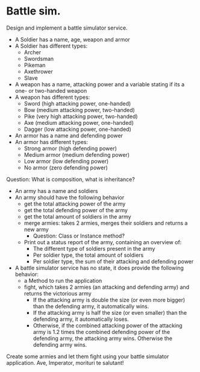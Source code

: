 # Battle sim.

Design and implement a battle simulator service.

- A Soldier has a name, age, weapon and armor
- A Soldier has different types:
    - Archer
    - Swordsman
    - Pikeman
    - Axethrower
    - Slave
- A weapon has a name, attacking power and a variable stating if its a one- or two-handed weapon
- A weapon has different types:
    - Sword (high attacking power, one-handed)
    - Bow (medium attacking power, two-handed)
    - Pike (very high attacking power, two-handed)
    - Axe (medium attacking power, one-handed)
    - Dagger (low attacking power, one-handed)
- An armor has a name and defending power
- An armor has different types:
    - Strong armor (high defending power)
    - Medium armor (medium defending power)
    - Low armor (low defending power)
    - No armor (zero defending power)
    
Question: What is composition, what is inheritance?

- An army has a name and soldiers
- An army should have the following behavior
    - get the total attacking power of the army
    - get the total defending power of the army
    - get the total amount of soldiers in the army
    - merge armies: takes 2 armies, merges their soldiers and returns a new army
        - Question: Class or Instance method?
    - Print out a status report of the army, containing an overview of:
        - The different type of soldiers present in the army
        - Per soldier type, the total amount of soldiers
        - Per soldier type, the sum of their attacking and defending power
- A battle simulator service has no state, it does provide the following behavior:
    - a Method to run the application
    - fight, which takes 2 armies (an attacking and defending army) and returns the victorious army
        - If the attacking army is double the size (or even more bigger) than the defending army, it automatically wins.
        - If the attacking army is half the size (or even smaller) than the defending army, it automatically loses.
        - Otherwise, if the combined attacking power of the attacking army is 1.2 times the combined defending power of the defending army,
        the attacking army wins. Otherwise the defending army wins.
        
Create some armies and let them fight using your battle simulator application. 
Ave, Imperator, morituri te salutant!